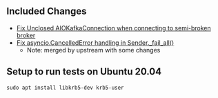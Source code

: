## Included Changes

- [Fix Unclosed AIOKafkaConnection when connecting to semi-broken broker](https://github.com/aio-libs/aiokafka/pull/739)
- [Fix asyncio.CancelledError handling in Sender.\_fail\_all()](https://github.com/aio-libs/aiokafka/pull/711)
  - Note: merged by upstream with some changes


## Setup to run tests on Ubuntu 20.04

```
sudo apt install libkrb5-dev krb5-user
```
